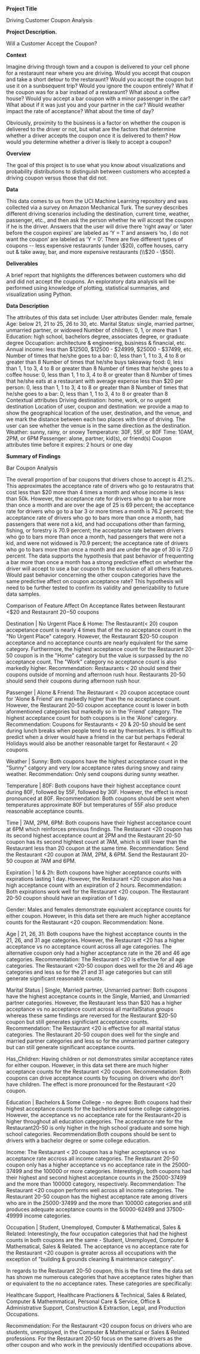 **Project Title**

Driving Customer Coupon Analysis

**Project Description.**

Will a Customer Accept the Coupon?


**Context**

Imagine driving through town and a coupon is delivered to your cell phone for a restaraunt near where you are driving. Would you accept that coupon and take a short detour to the restaraunt? Would you accept the coupon but use it on a sunbsequent trip? Would you ignore the coupon entirely? What if the coupon was for a bar instead of a restaraunt? What about a coffee house? Would you accept a bar coupon with a minor passenger in the car? What about if it was just you and your partner in the car? Would weather impact the rate of acceptance? What about the time of day?

Obviously, proximity to the business is a factor on whether the coupon is delivered to the driver or not, but what are the factors that determine whether a driver accepts the coupon once it is delivered to them? How would you determine whether a driver is likely to accept a coupon?

**Overview**

The goal of this project is to use what you know about visualizations and probability distributions to distinguish between customers who accepted a driving coupon versus those that did not.

**Data**

This data comes to us from the UCI Machine Learning repository and was collected via a survey on Amazon Mechanical Turk. The survey describes different driving scenarios including the destination, current time, weather, passenger, etc., and then ask the person whether he will accept the coupon if he is the driver. Answers that the user will drive there ‘right away’ or ‘later before the coupon expires’ are labeled as ‘Y = 1’ and answers ‘no, I do not want the coupon’ are labeled as ‘Y = 0’.  There are five different types of coupons -- less expensive restaurants (under \\$20), coffee houses, carry out & take away, bar, and more expensive restaurants (\\$20 - \\$50). 

**Deliverables**

A brief report that highlights the differences between customers who did and did not accept the coupons.  An exploratory data analysis will be performed using knowledge of plotting, statistical summaries, and visualization using Python.

**Data Description**

The attributes of this data set include:
User attributes
Gender: male, female
Age: below 21, 21 to 25, 26 to 30, etc.
Marital Status: single, married partner, unmarried partner, or widowed
Number of children: 0, 1, or more than 1
Education: high school, bachelors degree, associates degree, or graduate degree
Occupation: architecture & engineering, business & financial, etc.
Annual income: less than $12500, $12500 - $24999, $25000 - $37499, etc.
Number of times that he/she goes to a bar: 0, less than 1, 1 to 3, 4 to 8 or greater than 8
Number of times that he/she buys takeaway food: 0, less than 1, 1 to 3, 4 to 8 or greater than 8
Number of times that he/she goes to a coffee house: 0, less than 1, 1 to 3, 4 to 8 or greater than 8
Number of times that he/she eats at a restaurant with average expense less than $20 per person: 0, less than 1, 1 to 3, 4 to 8 or greater than 8
Number of times that he/she goes to a bar: 0, less than 1, 1 to 3, 4 to 8 or greater than 8
Contextual attributes
Driving destination: home, work, or no urgent destination
Location of user, coupon and destination: we provide a map to show the geographical location of the user, destination, and the venue, and we mark the distance between each two places with time of driving. The user can see whether the venue is in the same direction as the destination.
Weather: sunny, rainy, or snowy
Temperature: 30F, 55F, or 80F
Time: 10AM, 2PM, or 6PM
Passenger: alone, partner, kid(s), or friend(s)
Coupon attributes
time before it expires: 2 hours or one day

**Summary of Findings**

Bar Coupon Analysis

The overall proportion of bar coupons that drivers chose to accept is 41.2%. This approximates the acceptance rate of drivers who go to restauratns that cost less than $20 more than 4 times a month and whose income is less than 50k. However, the acceptance rate for drivers who go to a bar more than once a month and are over the age of 25 is 69 percent; the acceptance rate for drivers who go to a bar 3 or more times a month is 76.2 percent; the acceptance rate of drivers who go to bars more than once a month, had passengers that were not a kid, and had occupations other than farming, fishing, or forestry is 70.9 percent; the acceptance rate between drivers who go to bars more than once a month, had passengers that were not a kid, and were not widowed is 70.9 percent; the acceptance rate of drivers who go to bars more than once a month and are under the age of 30 is 72.0 percent. The data supports the hypothesis that past behavior of frequenting a bar more than once a month has a strong predictive effect on whether the driver will accept to use a bar coupon to the exclusion of all others features. Would past behavior concerning the other coupon categories have the same predictive affect on coupon acceptance rate? This hypothesis will need to be further tested to confirm its validity and generizability to future data samples.

Comparison of Feature Affect On Acceptance Rates between Restaurant <$20 and Restaurant $20-$50 coupons

Destination | No Urgernt Place & Home: The Restaurant(< 20) coupon accepetance count is nearly 4 times that of the no acceptance count in the "No Urgent Place" category. However, the Restaurant $20-50 coupon acceptance and no acceptance counts are nearly equivalent for the same category. Furthermore, the highest acceptance count for the Restaurant 20-50 coupon is in the "Home" category but the value is surpassed by the no acceptance count. The "Work" category no acceptance count is also markedly higher.
Recommendation: Restaurants < 20 should send their coupons outside of morning and afternoon rush hour. Restaurants 20-50 should send their coupons during afternoon rush hour.

Passenger | Alone & Friend: The Restaurant < 20 coupon acceptace count for 'Alone & Friend' are markedly higher than the no acceptance count. However, the Restaurant 20-50 coupon acceptance count is lower in both aformentioned categories but markedly so in the 'Friend' category. The highest acceptance count for both coupons is in the 'Alone' category.
Recommendation: Coupons for Restaurants < 20 & 20-50 should be sent during lunch breaks when people tend to eat by themselves. It is difficult to predict when a driver would have a friend in the car but perhaps Federal Holidays would also be another reasonable target for Restaraunt < 20 coupons.

Weather | Sunny: Both coupons have the highest acceptance count in the "Sunny" catgory and very low acceptance rates during snowy and rainy weather.
Recommendation: Only send coupons during sunny weather.

Temperature | 80F: Both coupons have their highest acceptance count during 80F, followed by 55F, followed by 30F. However, the effect is most pronounced at 80F.
Recommendation: Both coupons should be sent when temperatures approximate 80F but temperatures of 55F also produce reasonable acceptance counts.

Time | 7AM, 2PM, 6PM: Both coupons have their highest acceptance count at 6PM which reinforces previous findings. The Restaurant <20 coupon has its second highest acceptance count at 2PM and the Restaurant 20-50 coupon has its second hightest count at 7AM, which is still lower than the Restaurant less than 20 coupon at the same time.
Recommendation: Send the Restaurant <20 coupon at 7AM, 2PM, & 6PM. Send the Restaurant 20-50 coupon at 7AM and 6PM.

Expiration | 1d & 2h: Both coupons have higher acceptance counts with expirations lasting 1 day. However, the Restaurant <20 coupon also has a high acceptance count with an expiration of 2 hours.
Recommendation: Both expirations work well for the Restaurant <20 coupon. The Restaurant 20-50 coupon should have an expiration of 1 day.

Gender: Males and females demonstrate equivalent acceptance counts for either coupon. However, in this data set there are much higher acceptance counts for the Restaurant <20 coupon.
Recommendation: None.

Age | 21, 26, 31: Both coupons have the highest acceptance counts in the 21, 26, and 31 age categories. However, the Restaurant <20 has a higher acceptance vs no acceptance count across all age categories. The alternative coupon only had a higher acceptance rate in the 26 and 46 age categories.
Recommendation: The Restaurant <20 is effective for all age categories. The Restaurant <20-50 coupon does well for the 26 and 46 age categories and less so for the 21 and 31 age categories but can still generate significant reasonable counts.

Marital Status | Single, Married partner, Unmarried partner: Both coupons have the highest acceptance counts in the Single, Married, and Unmarried partner categories. However, the Restaurant less than $20 has a higher acceptance vs no acceptance count across all maritalStatus groups whereas these same findings are reversed for the Restaurant $20-50 coupon but still generates significiant acceptance counts.
Recommendation: The Restaurant <20 is effective for all marital status categories. The Restaurant 20-50 coupon does well for the single and married partner categories and less so for the unmarried partner category but can still generate significant acceptance counts.

Has_Children: Having children or not demonstrates similar acceptance rates for either coupon. However, in this data set there are much higher acceptance counts for the Restaurant <20 coupon.
Recommendation: Both coupons can drive acceptance counts by focusing on drivers who don't have children. The effect is more pronounced for the Restaurant <20 coupon.

Education | Bachelors & Some College - no degree: Both coupons had their highest acceptance counts for the bachelors and some college categories. However, the acceptance vs no acceptance rate for the Restaurant<20 is higher throughout all education categories. The acceptance rate for the Restaurant20-50 is only higher in the high school graduate and some high school categories.
Recommendation:Both coupons should be sent to drivers with a bachelor degree or some college education.

Income: The Restaurant < 20 coupon has a higher acceptance vs no acceptance rate accross all income categories. The Restaurant 20-50 coupon only has a higher acceptance vs no acceptance rate in the 25000-37499 and the 100000 or more categories. Interestingly, both coupons had their highest and second highest acceptance counts in the 25000-37499 and the more than 100000 category, respectively.
Recommendation: The Restaurant <20 coupon performs well across all income categories. The Restaurant 20-50 coupon has the highest acceptance rate among drivers who are in the 25000-37499 and the more than 100000 categories and still produces adequate acceptance counts in the 50000-62499 and 37500-49999 income categories.

Occupation | Student, Unemployed, Computer & Mathematical, Sales & Related: Interestingly, the four occupation categories that had the highest counts in both coupons are the same - Student, Unemployed, Computer & Mathematical, Sales & Related. The acceptance vs no acceptance rate for the Restaurant <20 coupon is greater across all occupations with the exception of "building & grounds cleaning & maintenance category".

In regards to the Restaurant 20-50 coupon, this is the first time the data set has shown me numerous categories that have acceptance rates higher than or equivalent to the no acceptance rates. These categories are specifically:

Healthcare Support, Healthcare Practioners & Technical, Sales & Related, Computer & Mathemmatical, Personal Care & Service, Office & Administrative Support, Construction & Extraction, Legal, and Production Occupations.

Recommendation: For the Restaurant <20 coupon focus on drivers who are students, unemployed, in the Computer & Mathematical or Sales & Related professions. For the Restaurant 20-50 focus on the same drivers as the other coupon and who work in the previously identified occupations above.
